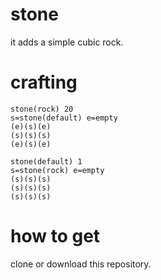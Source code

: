 # stone

it adds a simple cubic rock.

# crafting
```
stone(rock) 20
s=stone(default) e=empty
(e)(s)(e)
(s)(s)(s)
(e)(s)(e)
```
```
stone(default) 1
s=stone(rock) e=empty
(s)(s)(s)
(s)(s)(s)
(s)(s)(s)
```

# how to get

clone or download this repository.
